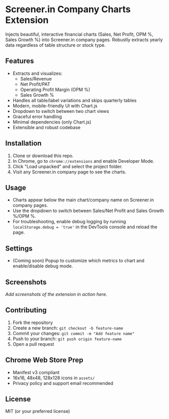 # Screener.in Company Charts Extension

Injects beautiful, interactive financial charts (Sales, Net Profit, OPM %, Sales Growth %) into Screener.in company pages. Robustly extracts yearly data regardless of table structure or stock type.

## Features
- Extracts and visualizes:
  - Sales/Revenue
  - Net Profit/PAT
  - Operating Profit Margin (OPM %)
  - Sales Growth %
- Handles all table/label variations and skips quarterly tables
- Modern, mobile-friendly UI with Chart.js
- Dropdown to switch between two chart views
- Graceful error handling
- Minimal dependencies (only Chart.js)
- Extensible and robust codebase

## Installation
1. Clone or download this repo.
2. In Chrome, go to `chrome://extensions` and enable Developer Mode.
3. Click "Load unpacked" and select the project folder.
4. Visit any Screener.in company page to see the charts.

## Usage
- Charts appear below the main chart/company name on Screener.in company pages.
- Use the dropdown to switch between Sales/Net Profit and Sales Growth %/OPM %.
- For troubleshooting, enable debug logging by running `localStorage.debug = 'true'` in the DevTools console and reload the page.

## Settings
- (Coming soon) Popup to customize which metrics to chart and enable/disable debug mode.

## Screenshots
_Add screenshots of the extension in action here._

## Contributing
1. Fork the repository
2. Create a new branch: `git checkout -b feature-name`
3. Commit your changes: `git commit -m "Add feature name"`
4. Push to your branch: `git push origin feature-name`
5. Open a pull request

## Chrome Web Store Prep
- Manifest v3 compliant
- 16x16, 48x48, 128x128 icons in `assets/`
- Privacy policy and support email recommended

## License
MIT (or your preferred license) 